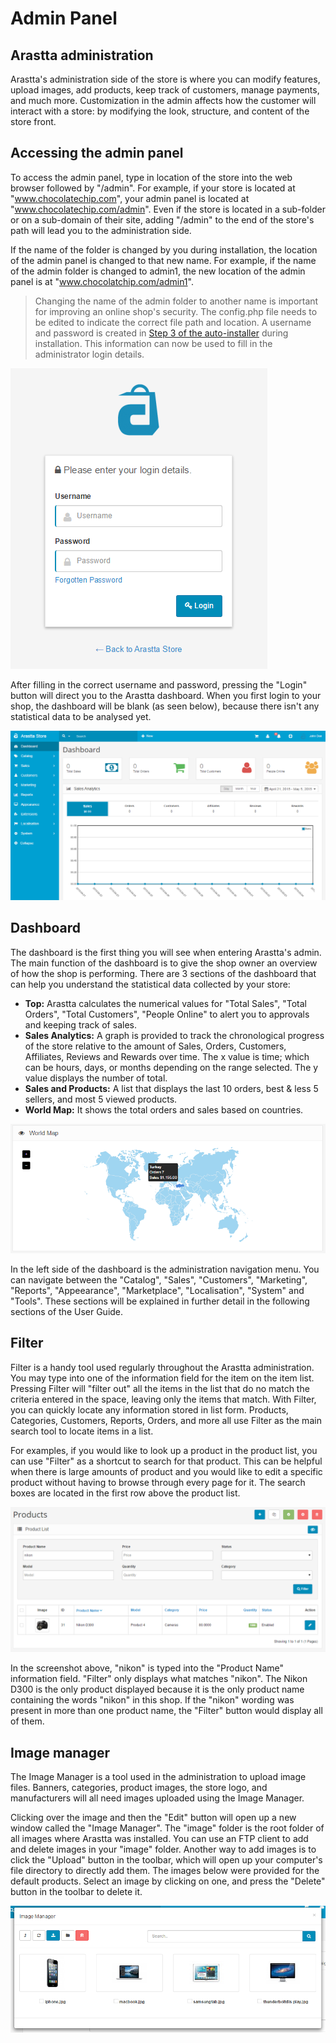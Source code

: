 Admin Panel
===========

Arastta administration
----------------------

Arastta's administration side of the store is where you can modify features, upload images, add products, keep track of customers, manage payments, and much more. Customization in the admin affects how the customer will interact with a store: by modifying the look, structure, and content of the store front.

Accessing the admin panel
-------------------------

To access the admin panel, type in location of the store into the web browser followed by "/admin". For example, if your store is located at "www.chocolatechip.com", your admin panel is located at "www.chocolatechip.com/admin". Even if the store is located in a sub-folder or on a sub-domain of their site, adding "/admin" to the end of the store's path will lead you to the administration side.

If the name of the folder is changed by you during installation, the location of the admin panel is changed to that new name. For example, if the name of the admin folder is changed to admin1, the new location of the admin panel is at "www.chocolatchip.com/admin1".

> Changing the name of the admin folder to another name is important for improving an online shop's security. The config.php file needs to be edited to indicate the correct file path and location. A username and password is created in [Step 3 of the auto-installer](docs/installation) during installation. This information can now be used to fill in the administrator login details.

![admin login](_images/login.png)

After filling in the correct username and password, pressing the "Login" button will direct you to the Arastta dashboard. When you first login to your shop, the dashboard will be blank (as seen below), because there isn't any statistical data to be analysed yet.

![dashboard](_images/dashboard.png)

Dashboard
---------

The dashboard is the first thing you will see when entering Arastta's admin. The main function of the dashboard is to give the shop owner an overview of how the shop is performing. There are 3 sections of the dashboard that can help you understand the statistical data collected by your store:

- **Top:** Arastta calculates the numerical values for "Total Sales", "Total Orders", "Total Customers", "People Online" to alert you to approvals and keeping track of sales.
- **Sales Analytics:** A graph is provided to track the chronological progress of the store relative to the amount of Sales, Orders, Customers, Affiliates, Reviews and Rewards over time. The x value is time; which can be hours, days, or months depending on the range selected. The y value displays the number of total.
- **Sales and Products:** A list that displays the last 10 orders, best & less 5 sellers, and most 5 viewed products.
- **World Map:** It shows the total orders and sales based on countries.

![dashboard](_images/dashboard-map.png)

In the left side of the dashboard is the administration navigation menu. You can navigate between the "Catalog", "Sales", "Customers", "Marketing", "Reports", "Appeearance", "Marketplace", "Localisation", "System" and "Tools". These sections will be explained in further detail in the following sections of the User Guide.

Filter
------

Filter is a handy tool used regularly throughout the Arastta administration. You may type into one of the information field for the item on the item list. Pressing Filter will "filter out" all the items in the list that do no match the criteria entered in the space, leaving only the items that match. With Filter, you can quickly locate any information stored in list form. Products, Categories, Customers, Reports, Orders, and more all use Filter as the main search tool to locate items in a list.

For examples, if you would like to look up a product in the product list, you can use "Filter" as a shortcut to search for that product. This can be helpful when there is large amounts of product and you would like to edit a specific product without having to browse through every page for it. The search boxes are located in the first row above the product list.

![look products filter](_images/filter.png)

In the screenshot above, "nikon" is typed into the "Product Name" information field. "Filter" only displays what matches "nikon". The Nikon D300 is the only product displayed because it is the only product name containing the words "nikon" in this shop. If the "nikon" wording was present in more than one product name, the "Filter" button would display all of them.

Image manager
-------------

The Image Manager is a tool used in the administration to upload image files. Banners, categories, product images, the store logo, and manufacturers will all need images uploaded using the Image Manager.

Clicking over the image and then the "Edit" button will open up a new window called the "Image Manager". The "image" folder is the root folder of all images where Arastta was installed. You can use an FTP client to add and delete images in your "image" folder. Another way to add images is to click the "Upload" button in the toolbar, which will open up your computer's file directory to directly add them. The images below were provided for the default products. Select an image by clicking on one, and press the "Delete" button in the toolbar to delete it.

![adding image manager](_images/adding-image-manager.png)
